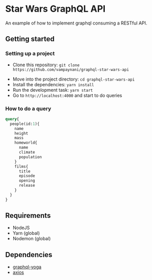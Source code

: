 # Star Wars GraphQL API

An example of how to implement graphql consuming a RESTful API.

## Getting started
### Setting up a project

- Clone this repository: `git clone https://github.com/vampaynani/graphql-star-wars-api`
* Move into the project directory: `cd graphql-star-wars-api`
* Install the dependencies: `yarn install`
* Run the development task: `yarn start`
* Go to `http://localhost:4000` and start to do queries

### How to do a query
```graphql
query{
  people(id:1){
    name
    height
    mass
    homeworld{
      name
      climate
      population
    }
    films{
      title
      episode
      opening
      release
    }
  }
}
```
## Requirements
- NodeJS
- Yarn (global)
- Nodemon (global)

## Dependencies
- [graphql-yoga](https://www.npmjs.com/package/graphql-yoga)
- [axios](https://www.npmjs.com/package/axios)
